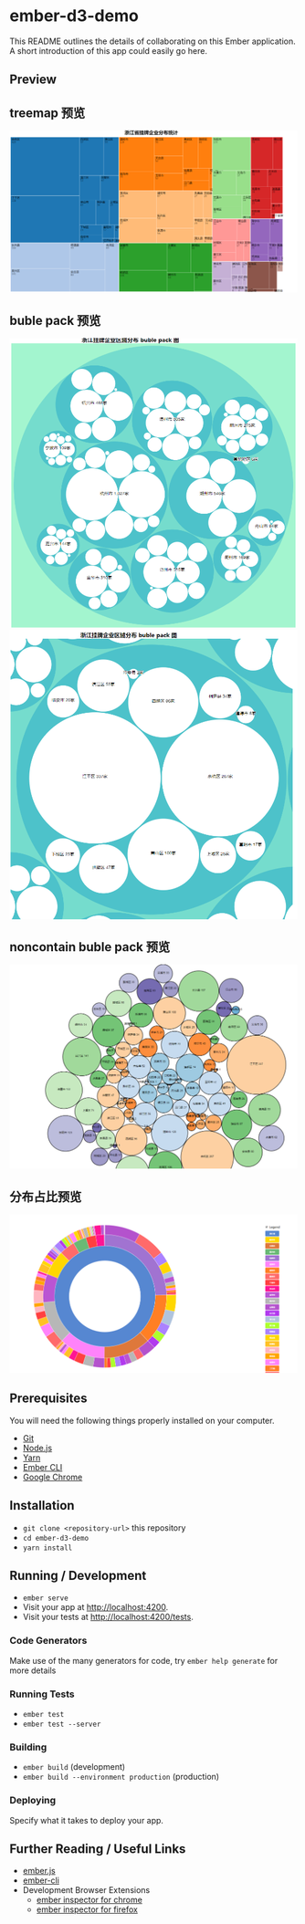 # ember-d3-demo

This README outlines the details of collaborating on this Ember application.
A short introduction of this app could easily go here.

## Preview
## treemap 预览
![](https://github.com/smile921/ember-d3-learn/raw/master/page/QQ%E6%88%AA%E5%9B%BE20171017173448.png)

## buble pack  预览
![](https://github.com/smile921/ember-d3-learn/raw/master/page/QQ%E6%88%AA%E5%9B%BE20171018145900.png)
![](https://github.com/smile921/ember-d3-learn/raw/master/page/QQ%E6%88%AA%E5%9B%BE20171018145926.png)
## noncontain buble pack 预览
![](https://github.com/smile921/ember-d3-learn/raw/master/page/QQ%E6%88%AA%E5%9B%BE20171018150050.png)

##  分布占比预览
![](https://github.com/smile921/ember-d3-learn/raw/master/page/QQ%E6%88%AA%E5%9B%BE20171019100833.png)
 
## Prerequisites

You will need the following things properly installed on your computer.

* [Git](https://git-scm.com/)
* [Node.js](https://nodejs.org/)
* [Yarn](https://yarnpkg.com/)
* [Ember CLI](https://ember-cli.com/)
* [Google Chrome](https://google.com/chrome/)

## Installation

* `git clone <repository-url>` this repository
* `cd ember-d3-demo`
* `yarn install`

## Running / Development

* `ember serve`
* Visit your app at [http://localhost:4200](http://localhost:4200).
* Visit your tests at [http://localhost:4200/tests](http://localhost:4200/tests).

### Code Generators

Make use of the many generators for code, try `ember help generate` for more details

### Running Tests

* `ember test`
* `ember test --server`

### Building

* `ember build` (development)
* `ember build --environment production` (production)

### Deploying

Specify what it takes to deploy your app.

## Further Reading / Useful Links

* [ember.js](https://emberjs.com/)
* [ember-cli](https://ember-cli.com/)
* Development Browser Extensions
  * [ember inspector for chrome](https://chrome.google.com/webstore/detail/ember-inspector/bmdblncegkenkacieihfhpjfppoconhi)
  * [ember inspector for firefox](https://addons.mozilla.org/en-US/firefox/addon/ember-inspector/)
